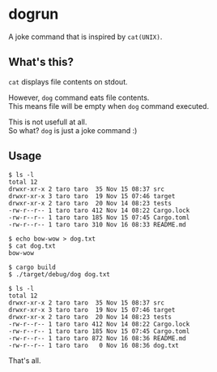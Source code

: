# dogrun

A joke command that is inspired by `cat(UNIX)`.

## What's this?

`cat` displays file contents on stdout.

However, `dog` command eats file contents.<br>
This means file will be empty when `dog` command executed.

This is not usefull at all.<br>
So what? `dog` is just a joke command :)

## Usage

    $ ls -l
    total 12
    drwxr-xr-x 2 taro taro  35 Nov 15 08:37 src
    drwxr-xr-x 3 taro taro  19 Nov 15 07:46 target
    drwxr-xr-x 2 taro taro  20 Nov 14 08:23 tests
    -rw-r--r-- 1 taro taro 412 Nov 14 08:22 Cargo.lock
    -rw-r--r-- 1 taro taro 185 Nov 15 07:45 Cargo.toml
    -rw-r--r-- 1 taro taro 310 Nov 16 08:33 README.md

    $ echo bow-wow > dog.txt
    $ cat dog.txt
    bow-wow

    $ cargo build
    $ ./target/debug/dog dog.txt

    $ ls -l
    total 12
    drwxr-xr-x 2 taro taro  35 Nov 15 08:37 src
    drwxr-xr-x 3 taro taro  19 Nov 15 07:46 target
    drwxr-xr-x 2 taro taro  20 Nov 14 08:23 tests
    -rw-r--r-- 1 taro taro 412 Nov 14 08:22 Cargo.lock
    -rw-r--r-- 1 taro taro 185 Nov 15 07:45 Cargo.toml
    -rw-r--r-- 1 taro taro 872 Nov 16 08:36 README.md
    -rw-r--r-- 1 taro taro   0 Nov 16 08:36 dog.txt

That's all.
